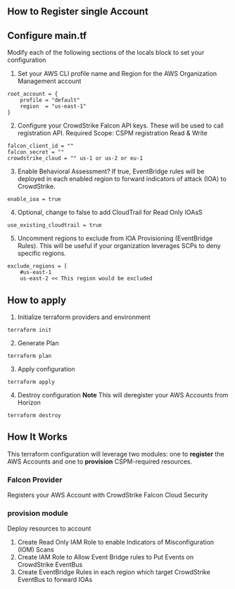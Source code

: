 ## How to Register single Account

Configure main.tf
------------

Modify each of the following sections of the locals block to set your configuration

1. Set your AWS CLI profile name and Region for the AWS Organization Management account
```
root_account = {
    profile = "default"
    region  = "us-east-1"
}
```

2. Configure your CrowdStrike Falcon API keys.  These will be used to call registration API.  Required Scope: CSPM registration Read & Write
```
falcon_client_id = ""
falcon_secret = ""
crowdstrike_cloud = "" us-1 or us-2 or eu-1
```

3. Enable Behavioral Assessment? If true, EventBridge rules will be deployed in each enabled region to forward indicators of attack (IOA) to CrowdStrike.
```
enable_ioa = true
```

4. Optional, change to false to add CloudTrail for Read Only IOAsS
```
use_existing_cloudtrail = true
```

5. Uncomment regions to exclude from IOA Provisioning (EventBridge Rules).  This will be useful if your organization leverages SCPs to deny specific regions.
```
exclude_regions = [
    #us-east-1
    us-east-2 << This region would be excluded
```

How to apply
------------
1. Initialize terraform providers and environment
```
terraform init
```
2. Generate Plan
```
terraform plan
```
3. Apply configuration
```
terraform apply
```
4. Destroy configuration **Note** This will deregister your AWS Accounts from Horizon
```
terraform destroy
```

How It Works
------------

This terraform configuration will leverage two modules: one to **register** the AWS Accounts and one to **provision** CSPM-required resources.

### Falcon Provider
Registers your AWS Account with CrowdStrike Falcon Cloud Security

### provision module
Deploy resources to account

1. Create Read Only IAM Role to enable Indicators of Misconfiguration (IOM) Scans
2. Create IAM Role to Allow Event Bridge rules to Put Events on CrowdStrike EventBus
3. Create EventBridge Rules in each region which target CrowdStrike EventBus to forward IOAs